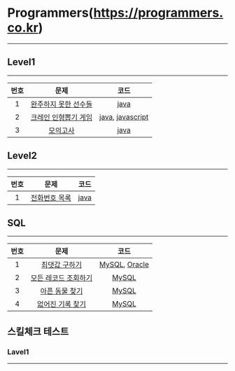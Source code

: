 # Programmers(https://programmers.co.kr)

---

## Level1
---

| 번호 | 문제 | 코드 |
| :-: | :-: | :---: |
| 1 | [완주하지 못한 선수들](https://programmers.co.kr/learn/courses/30/lessons/42576) | [java](level1/01_완주하지못한선수들.java) |
| 2 | [크레인 인형뽑기 게임](https://programmers.co.kr/learn/courses/30/lessons/64061) | [java](level1/02_크레인인형뽑기게임.java), [javascript](level1/02_크레인인형뽑기게임.js) |
| 3 | [모의고사](https://programmers.co.kr/learn/courses/30/lessons/42840) | [java](level1/03_모의고사.java) |

## Level2
---
| 번호 | 문제 | 코드 |
| :---: | :---: | :---: |
| 1 | [전화번호 목록](https://programmers.co.kr/learn/courses/30/lessons/42577) | [java](level2/01_전화번호목록.java) |

## SQL
---

| 번호 | 문제 | 코드 |
| :---: | :---: | :---: |
| 1 | [최댓값 구하기](https://programmers.co.kr/learn/courses/30/lessons/59415) | [MySQL](sql/01_최댓값구하기_mysql.sql), [Oracle](sql/01_최댓값구하기_oracle.sql) |
| 2 | [모든 레코드 조회하기](https://programmers.co.kr/learn/courses/30/lessons/59034) | [MySQL](sql/02_모든레코드조회하기_mysql.sql) |
| 3 | [아픈 동물 찾기](https://programmers.co.kr/learn/courses/30/lessons/59036) | [MySQL](sql/03_아픈동물찾기_mysql.sql) |
| 4 | [없어진 기록 찾기]() | [MySQL](sql/02_없어진기록찾기_mysql.sql) |

## 스킬체크 테스트
### Lavel1
---